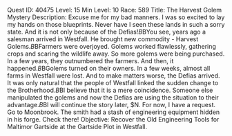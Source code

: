Quest ID: 40475
Level: 15
Min Level: 10
Race: 589
Title: The Harvest Golem Mystery
Description: Excuse me for my bad manners. I was so excited to lay my hands on those blueprints. Never have I seen these lands in such a sorry state. And it is not only because of the Defias!$B$BYou see, years ago a salesman arrived in Westfall. He brought new commodity - Harvest Golems.$B$BFarmers were overjoyed. Golems worked flawlessly, gathering crops and scaring the wildlife away. So more golems were being purchased. In a few years, they outnumbered the farmers. And then, it happened.$B$BGolems turned on their owners. In a few weeks, almost all farms in Westfall were lost. And to make matters worse, the Defias arrived. It was only natural that the people of Westfall linked the sudden change to the Brotherhood.$B$BI believe that it is a mere coincidence. Someone else manipulated the golems and now the Defias are using the situation to their advantage.$B$BI will continue the story later, $N. For now, I have a request. Go to Moonbrook. The smith had a stash of engineering equipment hidden in his forge. Check there!
Objective: Recover the Old Engineering Tools for Maltimor Gartside at the Gartside Plot in Westfall.

